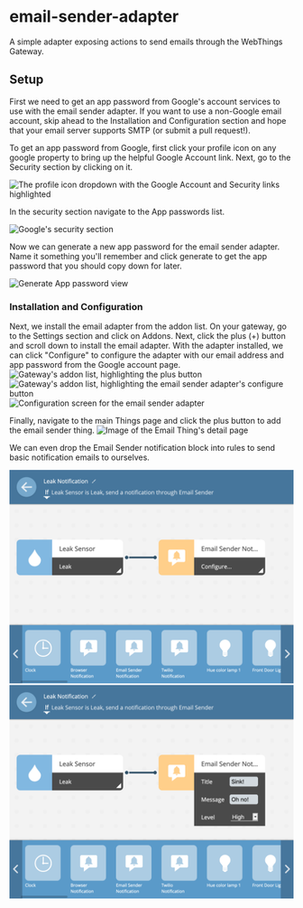 # email-sender-adapter

A simple adapter exposing actions to send emails through the WebThings Gateway.

## Setup

First we need to get an app password from Google's account services to use with
the email sender adapter. If you want to use a non-Google email account, skip
ahead to the Installation and Configuration section and hope that your email
server supports SMTP (or submit a pull request!).

To get an app password from Google, first click your profile icon on any google
property to bring up the helpful Google Account link. Next, go to the Security
section by clicking on it.

![The profile icon dropdown with the Google Account and Security links highlighted](doc/google_0.png)

In the security section navigate to the App passwords list.

![Google's security section](doc/google_1.png)

Now we can generate a new app password for the email sender adapter. Name it
something you'll remember and click generate to get the app password that you
should copy down for later.

![Generate App password view](doc/google_2.png)

### Installation and Configuration

Next, we install the email adapter from the addon list. On your gateway, go to
the Settings section and click on Addons. Next, click the plus (+) button and
scroll down to install the email adapter.
With the adapter installed, we can click "Configure" to configure the adapter
with our email address and app password from the Google account page.
![Gateway's addon list, highlighting the plus button](doc/addon_list_plus.png)
![Gateway's addon list, highlighting the email sender adapter's configure button](doc/email_addon_list.png)
![Configuration screen for the email sender adapter](doc/email_config.png)

Finally, navigate to the main Things page and click the plus button to add the
email sender thing.
![Image of the Email Thing's detail page](doc/email_detail.png)

We can even drop the Email Sender notification block into rules to send basic
notification emails to ourselves.

![Image of a basic email-sending rule where a leak sensor is connected to email notification](doc/rule_overview.png)
![Configuration of the email-sending rule](doc/rule_config.png)
